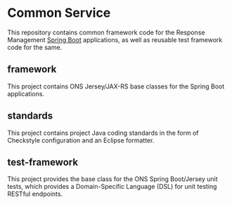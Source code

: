 # Common Service
This repository contains common framework code for the Response Management [Spring Boot](http://projects.spring.io/spring-boot/) applications, as well as reusable test framework code for the same.

## framework
This project contains ONS Jersey/JAX-RS base classes for the Spring Boot applications.

## standards
This project contains project Java coding standards in the form of Checkstyle configuration and an Eclipse formatter.

## test-framework
This project provides the base class for the ONS Spring Boot/Jersey unit tests, which provides a Domain-Specific Language (DSL) for unit testing RESTful endpoints.
